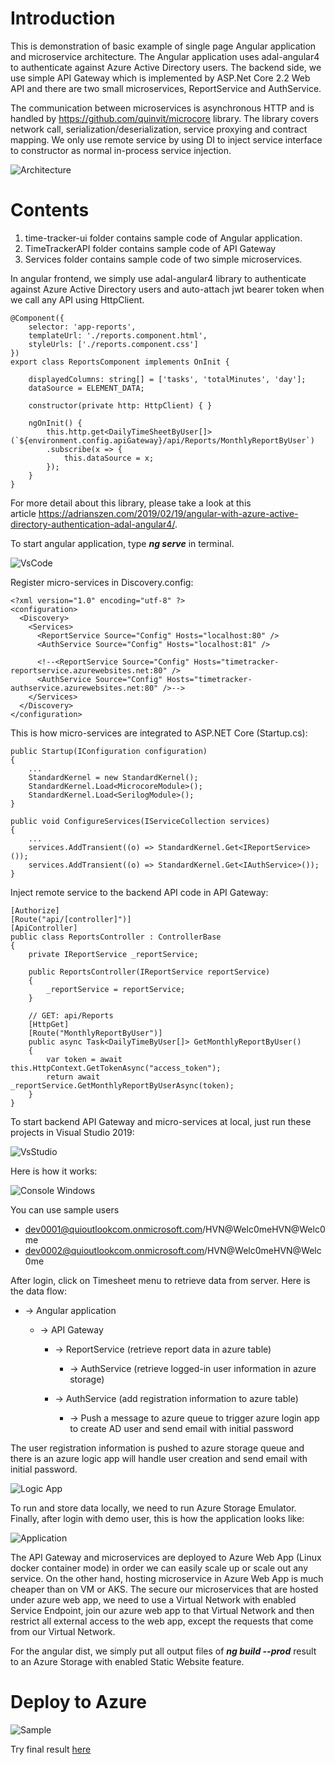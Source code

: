 # Introduction

This is demonstration of basic example of single page Angular application and microservice architecture. The Angular application uses adal-angular4 to authenticate against Azure Active Directory users. 
The backend side, we use simple API Gateway which is implemented by ASP.Net Core 2.2 Web API and there are two small microservices, ReportService and AuthService. 

The communication between microservices is asynchronous HTTP and is handled by https://github.com/quinvit/microcore library. The library covers network call, serialization/deserialization, service proxying and contract mapping. We only use remote service by using DI to inject service interface to constructor as normal in-process service injection.

![Architecture](gateway.png)

# Contents

1. time-tracker-ui folder contains sample code of Angular application.
2. TimeTrackerAPI folder contains sample code of API Gateway
3. Services folder contains sample code of two simple microservices.

In angular frontend, we simply use adal-angular4 library to authenticate against Azure Active Directory users and auto-attach jwt bearer token when we call any API using HttpClient.
```
@Component({
    selector: 'app-reports',
    templateUrl: './reports.component.html',
    styleUrls: ['./reports.component.css']
})
export class ReportsComponent implements OnInit {

    displayedColumns: string[] = ['tasks', 'totalMinutes', 'day'];
    dataSource = ELEMENT_DATA;

    constructor(private http: HttpClient) { }

    ngOnInit() {
        this.http.get<DailyTimeSheetByUser[]>(`${environment.config.apiGateway}/api/Reports/MonthlyReportByUser`)
        .subscribe(x => {
            this.dataSource = x;
        });
    }
}
```
For more detail about this library, please take a look at this article https://adrianszen.com/2019/02/19/angular-with-azure-active-directory-authentication-adal-angular4/.

To start angular application, type ***ng serve*** in terminal.

![VsCode](vs_code_angular.png)

Register micro-services in Discovery.config:
```
<?xml version="1.0" encoding="utf-8" ?>
<configuration>
  <Discovery>
    <Services>
      <ReportService Source="Config" Hosts="localhost:80" />
      <AuthService Source="Config" Hosts="localhost:81" />
      
      <!--<ReportService Source="Config" Hosts="timetracker-reportservice.azurewebsites.net:80" />
      <AuthService Source="Config" Hosts="timetracker-authservice.azurewebsites.net:80" />-->
    </Services>
  </Discovery>
</configuration>
```

This is how micro-services are integrated to ASP.NET Core (Startup.cs):
```
public Startup(IConfiguration configuration)
{
    ...
    StandardKernel = new StandardKernel();
    StandardKernel.Load<MicrocoreModule>();
    StandardKernel.Load<SerilogModule>();
}
```
```
public void ConfigureServices(IServiceCollection services)
{
    ...
    services.AddTransient((o) => StandardKernel.Get<IReportService>());
    services.AddTransient((o) => StandardKernel.Get<IAuthService>());
}
```

Inject remote service to the backend API code in API Gateway:
```
[Authorize]
[Route("api/[controller]")]
[ApiController]
public class ReportsController : ControllerBase
{
    private IReportService _reportService;

    public ReportsController(IReportService reportService)
    {
        _reportService = reportService;
    }

    // GET: api/Reports
    [HttpGet]
    [Route("MonthlyReportByUser")]
    public async Task<DailyTimeByUser[]> GetMonthlyReportByUser()
    {
        var token = await this.HttpContext.GetTokenAsync("access_token");
        return await _reportService.GetMonthlyReportByUserAsync(token);
    }
}
```

To start backend API Gateway and micro-services at local, just run these projects in Visual Studio 2019:

![VsStudio](vs_demo.png)

Here is how it works:

![Console Windows](console_demo.png)

You can use sample users 
- dev0001@quioutlookcom.onmicrosoft.com/HVN@Welc0meHVN@Welc0me
- dev0002@quioutlookcom.onmicrosoft.com/HVN@Welc0meHVN@Welc0me

After login, click on Timesheet menu to retrieve data from server. Here is the data flow:


- -> Angular application

    - -> API Gateway

        - -> ReportService (retrieve report data in azure table)

            - -> AuthService (retrieve logged-in user information in azure storage)

        - -> AuthService (add registration information to azure table)

            - -> Push a message to azure queue to trigger azure login app to create AD user and send email with initial password

The user registration information is pushed to azure storage queue and there is an azure logic app will handle user creation and send email with initial password.

![Logic App](logic_app.png)

To run and store data locally, we need to run Azure Storage Emulator. Finally, after login with demo user, this is how the application looks like:

![Application](chrome_demo.png)

The API Gateway and microservices are deployed to Azure Web App (Linux docker container mode) in order we can easily scale up or scale out any service. On the other hand, hosting microservice in Azure Web App is much cheaper than on VM or AKS. The secure our microservices that are hosted under azure web app, we need to use a Virtual Network with enabled Service Endpoint, join our azure web app to that Virtual Network and then restrict all external access to the web app, except the requests that come from our Virtual Network.

For the angular dist, we simply put all output files of ***ng build --prod*** result to an Azure Storage with enabled Static Website feature.

# Deploy to Azure

![Sample](sample.png)

Try final result [here](https://quinvit.z23.web.core.windows.net)

